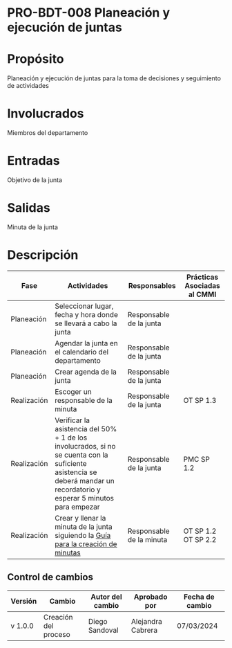 # PRO-BDT-008 Planeación y ejecución de juntas

# Propósito

Planeación y ejecución de juntas para la toma de decisiones y seguimiento de actividades

# Involucrados

Miembros del departamento

# Entradas

Objetivo de la junta

# Salidas

Minuta de la junta

# Descripción

| Fase        | Actividades                                                                                                                                                             | Responsables             | Prácticas Asociadas al CMMI |
| ----------- | ----------------------------------------------------------------------------------------------------------------------------------------------------------------------- | ------------------------ | --------------------------- |
| Planeación  | Seleccionar lugar, fecha y hora donde se llevará a cabo la junta                                                                                                        | Responsable de la junta  |                             |
| Planeación  | Agendar la junta en el calendario del departamento                                                                                                                      | Responsable de la junta  |                             |
| Planeación  | Crear agenda de la junta                                                                                                                                                | Responsable de la junta  |                             |
| Realización | Escoger un responsable de la minuta                                                                                                                                     | Responsable de la junta  | OT SP 1.3                   |
| Realización | Verificar la asistencia del 50% + 1 de los involucrados, si no se cuenta con la suficiente asistencia se deberá mandar un recordatorio y esperar 5 minutos para empezar | Responsable de la junta  | PMC SP 1.2                  |
| Realización | Crear y llenar la minuta de la junta siguiendo la [Guía para la creación de minutas ](https://black-dot-2024.github.io/docs/guias/gui-bdt-002)                          | Responsable de la minuta | OT SP 1.2 <br> OT SP 2.2    |

## Control de cambios

| Versión | Cambio               | Autor del cambio | Aprobado por      | Fecha de cambio |
| ------- | -------------------- | ---------------- | ----------------- | --------------- |
| v 1.0.0 | Creación del proceso | Diego Sandoval   | Alejandra Cabrera | 07/03/2024      |
